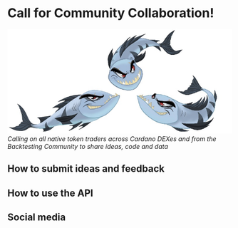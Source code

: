 # Call for Community Collaboration!

![Barracudas](https://github.com/Sapient-Predictive-Analytics/dataportal/blob/main/community/gathering.jpg)
*Calling on all native token traders across Cardano DEXes and from the Backtesting Community to share ideas, code and data*

## How to submit ideas and feedback

## How to use the API

## Social media
